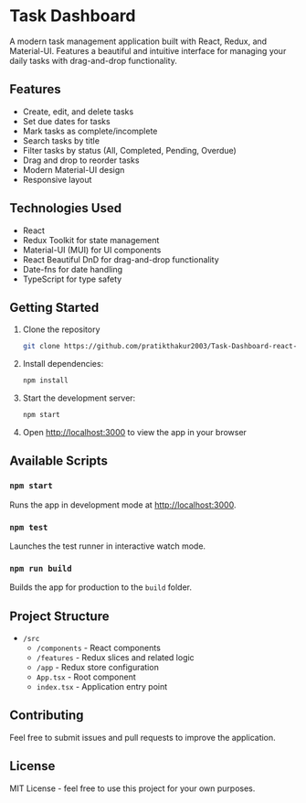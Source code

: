 # Task Dashboard

A modern task management application built with React, Redux, and Material-UI. Features a beautiful and intuitive interface for managing your daily tasks with drag-and-drop functionality.

## Features

- Create, edit, and delete tasks
- Set due dates for tasks
- Mark tasks as complete/incomplete
- Search tasks by title
- Filter tasks by status (All, Completed, Pending, Overdue)
- Drag and drop to reorder tasks
- Modern Material-UI design
- Responsive layout

## Technologies Used

- React
- Redux Toolkit for state management
- Material-UI (MUI) for UI components
- React Beautiful DnD for drag-and-drop functionality
- Date-fns for date handling
- TypeScript for type safety

## Getting Started

1. Clone the repository
   ```bash
   git clone https://github.com/pratikthakur2003/Task-Dashboard-react-redux.git
   ```
3. Install dependencies:
   ```bash
   npm install
   ```
4. Start the development server:
   ```bash
   npm start
   ```
5. Open [http://localhost:3000](http://localhost:3000) to view the app in your browser

## Available Scripts

### `npm start`

Runs the app in development mode at [http://localhost:3000](http://localhost:3000).

### `npm test`

Launches the test runner in interactive watch mode.

### `npm run build`

Builds the app for production to the `build` folder.

## Project Structure

- `/src`
  - `/components` - React components
  - `/features` - Redux slices and related logic
  - `/app` - Redux store configuration
  - `App.tsx` - Root component
  - `index.tsx` - Application entry point

## Contributing

Feel free to submit issues and pull requests to improve the application.

## License

MIT License - feel free to use this project for your own purposes.
